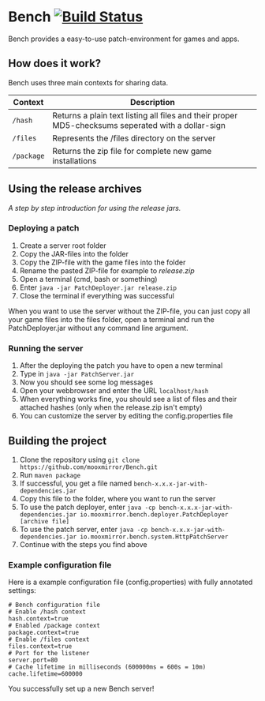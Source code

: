 Bench [![Build Status](https://travis-ci.org/Mooxmirror/bench-server.svg)](https://travis-ci.org/Mooxmirror/bench-server)
=================

Bench provides a easy-to-use patch-environment for games and apps.

## How does it work?
Bench uses three main contexts for sharing data.

| Context  | Description |
| -------- |-----------------------------------------------------------------------------------------------|
| `/hash`  | Returns a plain text listing all files and their proper MD5-checksums seperated with a dollar-sign |
| `/files` | Represents the /files directory on the server |
| `/package`| Returns the zip file for complete new game installations |

## Using the release archives

*A step by step introduction for using the release jars.*

### Deploying a patch

1. Create a server root folder
2. Copy the JAR-files into the folder
3. Copy the ZIP-file with the game files into the folder
4. Rename the pasted ZIP-file for example to *release.zip*
4. Open a terminal (cmd, bash or something)
5. Enter `java -jar PatchDeployer.jar release.zip`
6. Close the terminal if everything was successful

When you want to use the server without the ZIP-file, you can just copy all your game files into the files folder, open a terminal and run the PatchDeployer.jar without any command line argument.

### Running the server

1. After the deploying the patch you have to open a new terminal
2. Type in `java -jar PatchServer.jar`
3. Now you should see some log messages
4. Open your webbrowser and enter the URL `localhost/hash`
5. When everything works fine, you should see a list of files and their attached hashes (only when the release.zip isn't empty)
6. You can customize the server by editing the config.properties file

## Building the project

1. Clone the repository using `git clone https://github.com/mooxmirror/Bench.git`
2. Run `maven package`
3. If successful, you get a file named `bench-x.x.x-jar-with-dependencies.jar`
4. Copy this file to the folder, where you want to run the server
5. To use the patch deployer, enter `java -cp bench-x.x.x-jar-with-dependencies.jar io.mooxmirror.bench.deployer.PatchDeployer [archive file]`
6. To use the patch server, enter `java -cp bench-x.x.x-jar-with-dependencies.jar io.mooxmirror.bench.system.HttpPatchServer`
7. Continue with the steps you find above

### Example configuration file

Here is a example configuration file (config.properties) with fully annotated settings:

```
# Bench configuration file
# Enable /hash context
hash.context=true
# Enabled /package context
package.context=true
# Enable /files context
files.context=true
# Port for the listener
server.port=80
# Cache lifetime in milliseconds (600000ms = 600s = 10m)
cache.lifetime=600000
```
You successfully set up a new Bench server!
